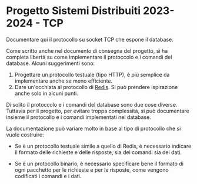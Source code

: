 # Progetto Sistemi Distribuiti 2023-2024 - TCP


Documentare qui il protocollo su socket TCP che espone il database.

Come scritto anche nel documento di consegna del progetto, si ha completa libertà su come implementare il protoccolo e i comandi del database. Alcuni suggerimenti sono:

1. Progettare un protocollo testuale (tipo HTTP), è più semplice da implementare anche se meno efficiente.
2. Dare un'occhiata al protocollo di [Redis](https://redis.io/docs/reference/protocol-spec/). Si può prendere ispirazione anche solo in alcuni punti.

Di solito il protoccolo e i comandi del database sono due cose diverse. Tuttavia per il progetto, per evitare troppa complessità, si può documentare insieme il protocollo e i comandi implementati nel database.

La documentazione può variare molto in base al tipo di protocollo che si vuole costruire:

* Se è un protocollo testuale simile a quello di Redis, è necessario indicare il formato delle richieste e delle risposte, sia dei comandi sia dei dati.

* Se è un protocollo binario, è necessario specificare bene il formato di ogni pacchetto per le richieste e per le risposte, come vengono codificati i comandi e i dati.